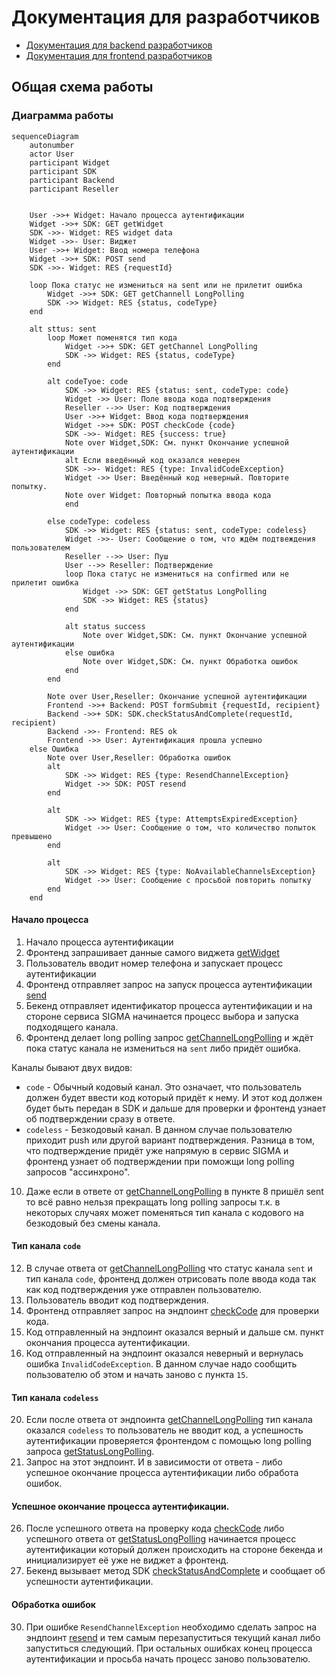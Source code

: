 # Документация для разработчиков

- [Документация для backend разработчиков](./DOCS_FOR_BACKEND.md)
- [Документация для frontend разработчиков](./DOCS_FOR_FRONTEND.md)

## Общая схема работы

### Диаграмма работы

```mermaid
sequenceDiagram
    autonumber
    actor User
    participant Widget
    participant SDK
    participant Backend
    participant Reseller


    User ->>+ Widget: Начало процесса аутентификации
    Widget ->>+ SDK: GET getWidget
    SDK ->>- Widget: RES widget data
    Widget ->>- User: Виджет
    User ->>+ Widget: Ввод номера телефона
    Widget ->>+ SDK: POST send
    SDK ->>- Widget: RES {requestId}

    loop Пока статус не измениться на sent или не прилетит ошибка
        Widget ->>+ SDK: GET getChannell LongPolling
        SDK ->> Widget: RES {status, codeType}
    end

    alt sttus: sent
        loop Может поменятся тип кода
            Widget ->>+ SDK: GET getChannel LongPolling
            SDK ->> Widget: RES {status, codeType}
        end

        alt codeTyoe: code
            SDK ->> Widget: RES {status: sent, codeType: code}
            Widget ->> User: Поле ввода кода подтверждения
            Reseller -->> User: Код подтверждения
            User ->>+ Widget: Ввод кода подтверждения
            Widget ->>+ SDK: POST checkCode {code}
            SDK ->>- Widget: RES {success: true}
            Note over Widget,SDK: См. пункт Окончание успешной аутентификации
            alt Если введённый код оказался неверен
            SDK ->>- Widget: RES {type: InvalidCodeException}
            Widget ->> User: Введённый код неверный. Повторите попытку.
            Note over Widget: Повторный попытка ввода кода
            end
            
        else codeType: codeless
            SDK ->> Widget: RES {status: sent, codeType: codeless}
            Widget ->>- User: Сообщение о том, что ждём подтвеждения пользователем
            Reseller -->> User: Пуш
            User -->> Reseller: Подтверждение
            loop Пока статус не измениться на confirmed или не прилетит ошибка
                Widget ->> SDK: GET getStatus LongPolling
                SDK ->> Widget: RES {status}
            end

            alt status success
                Note over Widget,SDK: См. пункт Окончание успешной аутентификации
            else ошибка
                Note over Widget,SDK: См. пункт Обработка ошибок
            end
        end

        Note over User,Reseller: Окончание успешной аутентификации
        Frontend ->>+ Backend: POST formSubmit {requestId, recipient}
        Backend ->>+ SDK: SDK.checkStatusAndComplete(requestId, recipient)
        Backend ->>- Frontend: RES ok
        Frontend ->> User: Аутентификация прошла успешно
    else Ошибка
        Note over User,Reseller: Обработка ошибок
        alt
            SDK ->> Widget: RES {type: ResendChannelException}
            Widget ->> SDK: POST resend
        end

        alt
            SDK ->> Widget: RES {type: AttemptsExpiredException}
            Widget ->> User: Сообщение о том, что количество попыток превышено
        end

        alt
            SDK ->> Widget: RES {type: NoAvailableChannelsException}
            Widget ->> User: Сообщение с просьбой повторить попытку
        end
    end
```

#### Начало процесса

1. Начало процесса аутентификации
2. Фронтенд запрашивает данные самого виджета [getWidget](./api/sdk/get-widget.md)
5. Пользователь вводит номер телефона и запускает процесс аутентификации
6. Фронтенд отправляет запрос на запуск процесса аутентификации [send](./api/sdk/send.md)
7. Бекенд отправляет идентификатор процесса аутентификации и на стороне сервиса SIGMA начинается процесс выбора и запуска подходящего канала.
8. Фронтенд делает long polling запрос [getChannelLongPolling](./api/sdk/get-channel-long-polling.md) и ждёт пока статус канала не измениться на `sent` либо придёт ошибка.

Каналы бывают двух видов:
- `code` - Oбычный кодовый канал. Это означает, что пользователь должен будет ввести код который придёт к нему. И этот код должен будет быть передан в SDK и дальше для проверки и фронтенд узнает об подтверждении сразу в ответе.
- `codeless` - Безкодовый канал. В данном случае пользователю приходит push или другой вариант подтверждения. Разница в том, что подтверждение придёт уже напрямую в сервис SIGMA и фронтенд узнает об подтверждении при поможщи long polling запросов "ассинхроно".

10. Даже если в ответе от [getChannelLongPolling](./api/sdk/get-channel-long-polling.md) в пункте 8 пришёл sent то всё равно нельзя прекращать long polling запросы т.к. в некоторых случаях может поменяться тип канала с кодового на безкодовый без смены канала.

#### Тип канала `code`

12. В случае ответа от [getChannelLongPolling](./api/sdk/get-channel-long-polling.md) что статус канала `sent` и тип канала `code`, фронтенд должен отрисовать поле ввода кода так как код подтверждения уже отправлен пользователю.
15. Пользователь вводит код подтверждения.
16. Фронтенд отправляет запрос на эндпоинт [checkCode](./api/sdk/check-code.md) для проверки кода.
17. Код отправленный на эндпоинт оказался верный и дальше см. пункт окончания процесса аутентификации.
18. Код отправленный на эндпоинт оказался неверный и вернулась ошибка `InvalidCodeException`. В данном случае надо сообщить пользователю об этом и начать заново с пункта `15`.

#### Тип канала `codeless`

20. Если после ответа от эндпоинта [getChannelLongPolling](./api/sdk/get-channel-long-polling.md) тип канала оказался `codeless` то пользователь не вводит код, а успешность аутентификации проверяется фронтендом с помощью long polling запроса [getStatusLongPolling](./api/sdk/get-status-long-polling.md).
24. Запрос на этот эндпоинт. И в зависимости от ответа - либо успешное окончание процесса аутентификации либо обработа ошибок.

#### Успешное окончание процесса аутентификации.

26. После успешного ответа на проверку кода [checkCode](./api/sdk/check-code.md) либо успешного ответа от [getStatusLongPolling](./api/sdk/get-status-long-polling.md) начинается процесс аутентификации который должен происходить на стороне бекенда и инициализирует её уже не виджет а фронтенд.
27. Бекенд вызывает метод SDK [checkStatusAndComplete](./docs/otp-sdk.sigmaotpsdk.checkstatusandcomplete.md) и сообщает об успешности аутентификации.

#### Обработка ошибок

30. При ошибке `ResendChannelException` необходимо сделать запрос на эндпоинт [resend](./api/sdk/resend.md) и тем самым перезапуститься текущий канал либо запуститься следующий. При остальных ошибках конец процесса аутентификации и просьба начать процесс заново пользователю.
